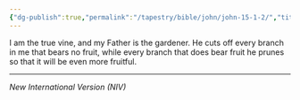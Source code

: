 ```yaml
---
{"dg-publish":true,"permalink":"/tapestry/bible/john/john-15-1-2/","title":"John 15:1–2","tags":["bible-verse","bible-verse"],"dgHomeLink":true,"dgShowLocalGraph":true,"dgEnableSearch":true}
---
```



I am the true vine, and my Father is the gardener. He cuts off every branch in me that bears no fruit, while every branch that does bear fruit he prunes so that it will be even more fruitful.

---
*New International Version (NIV)*